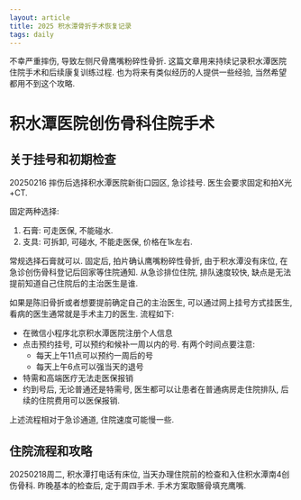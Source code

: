 ```yaml
---
layout: article
title: 2025 积水潭骨折手术恢复记录
tags: daily 
---
```


不幸严重摔伤, 导致左侧尺骨鹰嘴粉碎性骨折. 这篇文章用来持续记录积水潭医院住院手术和后续康复训练过程. 
也为将来有类似经历的人提供一些经验, 当然希望都用不到这个攻略.

<!--more-->

# 积水潭医院创伤骨科住院手术

## 关于挂号和初期检查

20250216 摔伤后选择积水潭医院新街口园区, 急诊挂号. 医生会要求固定和拍X光+CT.

固定两种选择:
1. 石膏: 可走医保, 不能碰水.
2. 支具: 可拆卸, 可碰水, 不能走医保, 价格在1k左右.

常规选择石膏就可以. 固定后, 拍片确认鹰嘴粉碎性骨折, 由于积水潭没有床位, 在急诊创伤骨科登记后回家等住院通知.
从急诊排位住院, 排队速度较快, 缺点是无法提前知道自己住院后的主治医生是谁.

如果是陈旧骨折或者想要提前确定自己的主治医生, 可以通过网上挂号方式挂医生, 看病的医生通常就是手术主刀的医生. 流程如下:

- 在微信小程序北京积水潭医院注册个人信息
- 点击预约挂号, 可以预约和候补一周以内的号. 有两个时间点要注意:
    - 每天上午11点可以预约一周后的号
    - 每天上午6点可以强当天的退号
- 特需和高端医疗无法走医保报销
- 约到号后, 无论普通还是特需号, 医生都可以让患者在普通病房走住院排队, 后续的住院费用可以医保报销.

上述流程相对于急诊通道, 住院速度可能慢一些.

## 住院流程和攻略

20250218周二, 积水潭打电话有床位, 当天办理住院前的检查和入住积水潭南4创伤骨科.
昨晚基本的检查后, 定于周四手术. 手术方案取髂骨填充鹰嘴.


